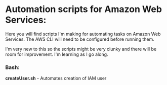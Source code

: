 # Automation scripts for Amazon Web Services:

Here you will find scripts I'm making for automating tasks on Amazon Web Services. The AWS CLI will need to be configured before running them.

I'm very new to this so the scripts might be very clunky and there will be room for improvement. I'm learning as I go along.

### Bash:

**createUser.sh** - Automates creation of IAM user
